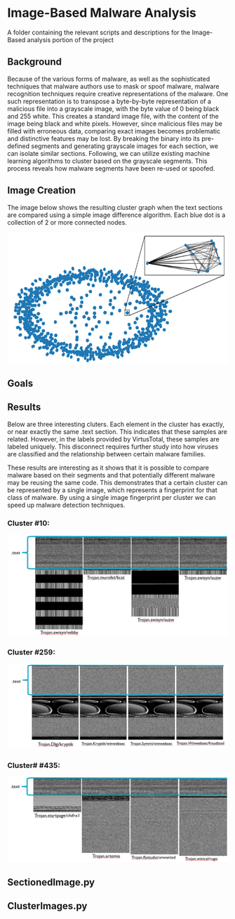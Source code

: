 # Image-Based Malware Analysis
A folder containing the relevant scripts and descriptions for the Image-Based analysis portion of the project

## Background  
Because of the various forms of malware, as well as the sophisticated techniques that malware authors use to mask or spoof malware, malware recognition techniques require creative representations of the malware. One such representation is to transpose a byte-by-byte representation of a malicious file into a grayscale image, with the byte value of 0 being black and 255 white. This creates a standard image file, with the content of the image being black and white pixels. However, since malicious files may be filled with erroneous data, comparing exact images becomes problematic and distinctive features may be lost. By breaking the binary into its pre-defined segments and generating grayscale images for each section, we can isolate similar sections. Following, we can utilize existing machine learning algorithms to cluster based on the grayscale segments. This process reveals how malware segments have been re-used or spoofed.  


## Image Creation
The image below shows the resulting cluster graph when the text sections are compared using a simple image difference algorithm. Each blue dot is a collection of 2 or more connected nodes.
<p align="center"><img width="600" height="300" src="../Pictures/ClusterGraph.png"></p>

## Goals


## Results
Below are three interesting cluters. Each element in the cluster has exactly, or near exactly the same .text section. This indicates that these samples are related. However, in the labels provided by VirtusTotal, these samples are labeled uniquely. This disconnect requires further study into how viruses are classified and the relationship between certain malware families.  

These results are interesting as it shows that it is possible to compare malware based on their segments and that potentially different malware may be reusing the same code. This demonstrates that a certain cluster can be represented by a single image, which represents a fingerprint for that class of malware. By using a single image fingerprint per cluster we can speed up malware detection techniques.

### Cluster #10:
![Cluster10](../Pictures/Cluster10.png)

### Cluster #259:
![Cluster259](../Pictures/Cluster259.png)

### Cluster# #435:
![Cluster435](../Pictures/Cluster435.png)


## SectionedImage.py

## ClusterImages.py
